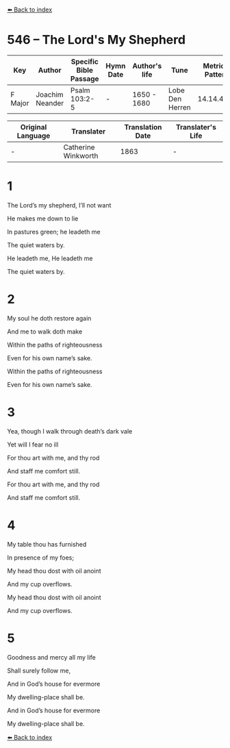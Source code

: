 [⬅️ Back to index](../README.md)

# 546 – The Lord's My Shepherd

Key | Author   | Specific Bible Passage     |Hymn Date |Author's life |Tune |Metrical Pattern   |Composer/Source                                                                                        
-- | --------- | ---------------------------|----------|--------------|-----|-------------------|-------------   
F Major  | Joachim Neander      | Psalm 103:2-5 | -  | 1650 - 1680 | Lobe Den Herren | 14.14.4.7.8 | Chorale Book for England, 1863 

Original Language | Translater | Translation Date   | Translater's Life     
----------------- | --------- | --------------------|-------------   
\-  | Catherine Winkworth      | 1863 | -  | 1827 - 1878 



# 1

The Lord’s my shepherd, I’ll not want

He makes me down to lie

In pastures green; he leadeth me

The quiet waters by.

He leadeth me, He leadeth me

The quiet waters by.



# 2

My soul he doth restore again

And me to walk doth make

Within the paths of righteousness

Even for his own name’s sake.

Within the paths of righteousness

Even for his own name’s sake.



# 3

Yea, though I walk through death’s dark vale

Yet will I fear no ill

For thou art with me, and thy rod

And staff me comfort still.

For thou art with me, and thy rod

And staff me comfort still.



# 4

My table thou has furnished

In presence of my foes;

My head thou dost with oil anoint

And my cup overflows.

My head thou dost with oil anoint

And my cup overflows.



# 5

Goodness and mercy all my life

Shall surely follow me,

And in God’s house for evermore

My dwelling-place shall be.

And in God’s house for evermore

My dwelling-place shall be.

[⬅️ Back to index](../README.md)
